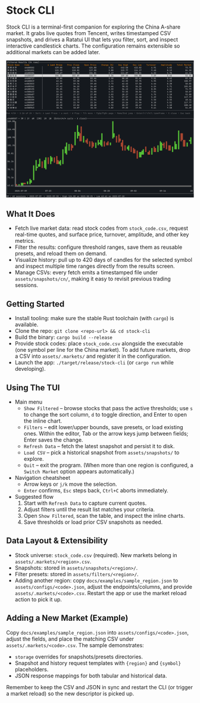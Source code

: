 # Stock CLI

Stock CLI is a terminal-first companion for exploring the China A-share market. It grabs live quotes from Tencent, writes timestamped CSV snapshots, and drives a Ratatui UI that lets you filter, sort, and inspect interactive candlestick charts. The configuration remains extensible so additional markets can be added later.

![Main menu](../img/main_menu.png)

## What It Does
- Fetch live market data: read stock codes from `stock_code.csv`, request real-time quotes, and surface price, turnover, amplitude, and other key metrics.
- Filter the results: configure threshold ranges, save them as reusable presets, and reload them on demand.
- Visualize history: pull up to 420 days of candles for the selected symbol and inspect multiple time ranges directly from the results screen.
- Manage CSVs: every fetch emits a timestamped file under `assets/snapshots/cn/`, making it easy to revisit previous trading sessions.

## Getting Started
- Install tooling: make sure the stable Rust toolchain (with `cargo`) is available.
- Clone the repo: `git clone <repo-url> && cd stock-cli`
- Build the binary: `cargo build --release`
- Provide stock codes: place `stock_code.csv` alongside the executable (one symbol per line for the China market). To add future markets, drop a CSV into `assets/.markets/` and register it in the configuration.
- Launch the app: `./target/release/stock-cli` (or `cargo run` while developing).

## Using The TUI
- Main menu
  - `Show Filtered` – browse stocks that pass the active thresholds; use `s` to change the sort column, `d` to toggle direction, and Enter to open the inline chart.
  - `Filters` – edit lower/upper bounds, save presets, or load existing ones. Within the editor, Tab or the arrow keys jump between fields; Enter saves the change.
  - `Refresh Data` – fetch the latest snapshot and persist it to disk.
  - `Load CSV` – pick a historical snapshot from `assets/snapshots/` to explore.
  - `Quit` – exit the program. (When more than one region is configured, a `Switch Market` option appears automatically.)
- Navigation cheatsheet
  - Arrow keys or `j/k` move the selection.
  - `Enter` confirms, `Esc` steps back, `Ctrl+C` aborts immediately.
- Suggested flow
  1. Start with `Refresh Data` to capture current quotes.
  2. Adjust filters until the result list matches your criteria.
  3. Open `Show Filtered`, scan the table, and inspect the inline charts.
  4. Save thresholds or load prior CSV snapshots as needed.

## Data Layout & Extensibility
- Stock universe: `stock_code.csv` (required). New markets belong in `assets/.markets/<region>.csv`.
- Snapshots: stored in `assets/snapshots/<region>/`.
- Filter presets: stored in `assets/filters/<region>/`.
- Adding another region: copy `docs/examples/sample_region.json` to `assets/configs/<code>.json`, adjust the endpoints/columns, and provide `assets/.markets/<code>.csv`. Restart the app or use the market reload action to pick it up.

## Adding a New Market (Example)

Copy `docs/examples/sample_region.json` into `assets/configs/<code>.json`, adjust the fields, and place the matching CSV under `assets/.markets/<code>.csv`. The sample demonstrates:

- `storage` overrides for snapshots/presets directories.
- Snapshot and history request templates with `{region}` and `{symbol}` placeholders.
- JSON response mappings for both tabular and historical data.

Remember to keep the CSV and JSON in sync and restart the CLI (or trigger a market reload) so the new descriptor is picked up.
